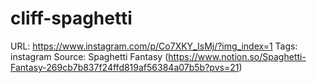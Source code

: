 # cliff-spaghetti

URL: https://www.instagram.com/p/Co7XKY_IsMj/?img_index=1
Tags: instagram
Source: Spaghetti Fantasy (https://www.notion.so/Spaghetti-Fantasy-269cb7b837f24ffd819af56384a07b5b?pvs=21)